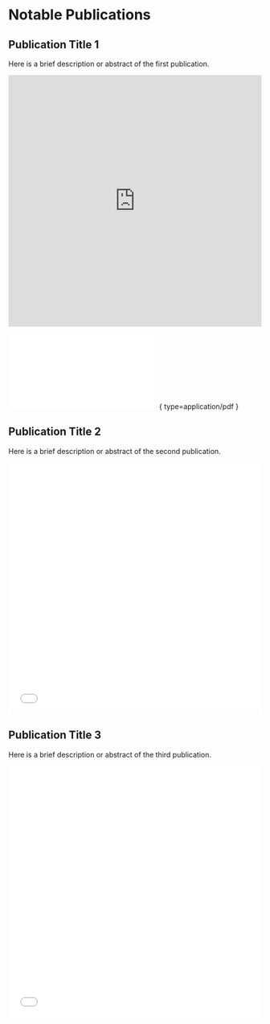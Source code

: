 # Notable Publications

## Publication Title 1
Here is a brief description or abstract of the first publication.
<iframe src="https://digitalcommons.usu.edu/cgi/viewcontent.cgi?article=4662&context=smallsat" style="width:100%; height:500px;" frameborder="0"></iframe>

![Alt text](publication_pdfs/ILWS.pdf){ type=application/pdf }

## Publication Title 2
Here is a brief description or abstract of the second publication.
<iframe src="path/to/publication2.pdf" style="width:100%; height:500px;" frameborder="0"></iframe>

## Publication Title 3
Here is a brief description or abstract of the third publication.
<iframe src="path/to/publication3.pdf" style="width:100%; height:500px;" frameborder="0"></iframe>

<!-- Repeat the pattern for more publications -->
